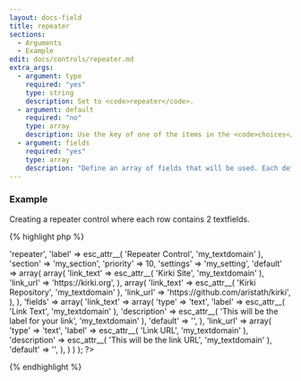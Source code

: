 ```yaml
---
layout: docs-field
title: repeater
sections:
  - Arguments
  - Example
edit: docs/controls/repeater.md
extra_args:
  - argument: type
    required: "yes"
    type: string
    description: Set to <code>repeater</code>.
  - argument: default
    required: "no"
    type: array
    description: Use the key of one of the items in the <code>choices</code> argument.
  - argument: fields
    required: "yes"
    type: array
    description: "Define an array of fields that will be used. Each defined field must be an array."
---
```


### Example

Creating a repeater control where each row contains 2 textfields.

{% highlight php %}
<?php
Kirki::add_field( 'my_config', array(
	'type'        => 'repeater',
	'label'       => esc_attr__( 'Repeater Control', 'my_textdomain' ),
	'section'     => 'my_section',
	'priority'    => 10,
	'settings'    => 'my_setting',
	'default'     => array(
		array(
			'link_text' => esc_attr__( 'Kirki Site', 'my_textdomain' ),
			'link_url'  => 'https://kirki.org',
		),
		array(
			'link_text' => esc_attr__( 'Kirki Repository', 'my_textdomain' ),
			'link_url'  => 'https://github.com/aristath/kirki',
		),
	),
	'fields' => array(
		'link_text' => array(
			'type'        => 'text',
			'label'       => esc_attr__( 'Link Text', 'my_textdomain' ),
			'description' => esc_attr__( 'This will be the label for your link', 'my_textdomain' ),
			'default'     => '',
		),
		'link_url' => array(
			'type'        => 'text',
			'label'       => esc_attr__( 'Link URL', 'my_textdomain' ),
			'description' => esc_attr__( 'This will be the link URL', 'my_textdomain' ),
			'default'     => '',
		),
	)
) );
?>
{% endhighlight %}

